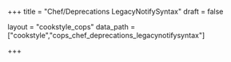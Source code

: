 +++
title = "Chef/Deprecations LegacyNotifySyntax"
draft = false

layout = "cookstyle_cops"
data_path = ["cookstyle","cops_chef_deprecations_legacynotifysyntax"]

+++

<!-- The content of this page is automatically generated from the
cops_chef_deprecations_legacynotifysyntax.yml file in github.com/chef/cookstyle/blob/master/docs-chef-io/data/cookstyle/. -->

